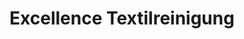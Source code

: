 ---
title: "Excellence Textilreinigung"
url: /berlin/excellence-textilreinigung/
shop: Wäscherei
---